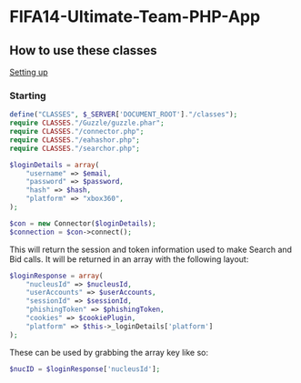 FIFA14-Ultimate-Team-PHP-App
=================

## How to use these classes                                             
[Setting up](#starting)  


### Starting
```php
define("CLASSES", $_SERVER['DOCUMENT_ROOT']."/classes");
require CLASSES."/Guzzle/guzzle.phar";
require CLASSES."/connector.php";
require CLASSES."/eahashor.php";
require CLASSES."/searchor.php";

$loginDetails = array(
    "username" => $email,
    "password" => $password,
    "hash" => $hash,
    "platform" => "xbox360",
);

$con = new Connector($loginDetails);
$connection = $con->connect();
```

This will return the session and token information used to make Search and Bid calls. It will be returned in an array with the following layout:

```php
$loginResponse = array(
    "nucleusId" => $nucleusId,
    "userAccounts" => $userAccounts,
    "sessionId" => $sessionId,
    "phishingToken" => $phishingToken,
    "cookies" => $cookiePlugin,
    "platform" => $this->_loginDetails['platform']
);
```

These can be used by grabbing the array key like so: 
```php
$nucID = $loginResponse['nucleusId']; 
```

